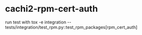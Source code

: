 # cachi2-rpm-cert-auth
run test with
tox -e integration -- tests/integration/test_rpm.py::test_rpm_packages[rpm_cert_auth]
